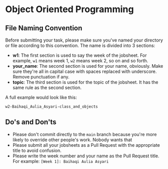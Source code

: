 # Object Oriented Programming

## File Naming Convention

Before submitting your task, please make sure you've named your directory or file according to this convention.
The name is divided into 3 sections:
- **w1**: The first section is used to say the week of the jobsheet. For example, `w1` means week 1, `w2` means week 2, so on and so forth.
- **your_name**: The second section is used for your name, obviously. Make sure they're all in capital case with spaces replaced with underscore. Remove punctuation if any.
- **topic**: The third section is used for the topic of the jobsheet. It has the same rule as the second section.

A full example would look like this:
```
w2-Baihaqi_Aulia_Asyari-class_and_objects
```

## Do's and Don'ts

- Please don't commit directly to the `main` branch because you're more likely to override other people's work. Nobody wants that
- Please submit all your jobsheets as a Pull Request with the appropriate title to avoid confusion.
- Please write the week number and your name as the Pull Request title. For example: `[Week 1]: Baihaqi Aulia Asyari`
